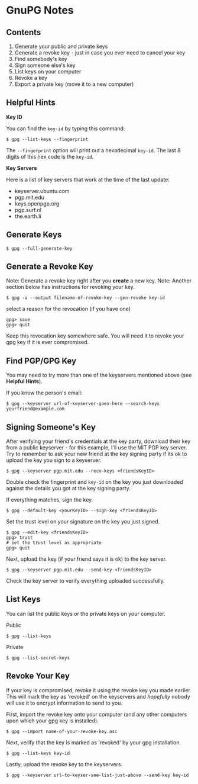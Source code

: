 # GnuPG Notes

## Contents

1. Generate your public and private keys
1. Generate a revoke key - just in case you ever need to cancel your key
1. Find somebody's key
1. Sign someone else's key
1. List keys on your computer
1. Revoke a key
1. Export a private key (move it to a new computer)

## Helpful Hints

**Key ID**

You can find the `key-id` by typing this command:

	$ gpg --list-keys --fingerprint

The `--fingerprint` option will print out a hexadecimal `key-id`. The last 8 digits of this hex code is the `key-id`.

**Key Servers**

Here is a list of key servers that work at the time of the last update:

* keyserver.ubuntu.com
* pgp.mit.edu
* keys.openpgp.org
* pgp.surf.nl
* the.earth.li

## Generate Keys

	$ gpg --full-generate-key

## Generate a Revoke Key

Note: Generate a revoke key right after you **create** a new key. 
Note: Another section below has instructions for revoking your key.

	$ gpg -a --output filename-of-revoke-key --gen-revoke key-id

select a reason for the revocation (if you have one)

	gpg> save
 	gpg> quit
	
Keep this revocation key somewhere safe. You will need it to revoke your gpg key if it is ever compromised.

## Find PGP/GPG Key

You may need to try more than one of the keyservers mentioned above (see **Helpful Hints**).

If you know the person's email:

	$ gpg --keyserver url-of-keyserver-goes-here --search-keys yourfriend@example.com

## Signing Someone's Key

After verifying your friend's credentials at the key party, download their key from a public keyserver - for this example, I'll use the MIT PGP key server. Try to remember to ask your new friend at the key signing party if its ok to upload the key you sign to a keyserver.

    $ gpg --keyserver pgp.mit.edu --recv-keys <friendsKeyID>
  
Double check the fingerprint and `key-id` on the key you just downloaded against the details you got at the key signing party.

If everything matches, sign the key.

    $ gpg --default-key <yourKeyID> --sign-key <friendsKeyID>
    
Set the trust level on your signature on the key you just signed.

    $ gpg --edit-key <friendsKeyID>
    gpg> trust
    # set the trust level as appropriate
    gpg> quit

Next, upload the key (if your friend says it is ok) to the key server.

    $ gpg --keyserver pgp.mit.edu --send-key <friendsKeyID>
  
Check the key server to verify everything uploaded successfully.

## List Keys

You can list the public keys or the private keys on your computer.

Public

	$ gpg --list-keys

Private

	$ gpg --list-secret-keys

## Revoke Your Key

If your key is compromised, revoke it using the revoke key you made earlier. This will mark the key as 'revoked' on the keyservers and _hopefully_ nobody will use it to encrypt information to send to you.

First, import the revoke key onto your computer (and any other computers upon which your gpg key is installed).

	$ gpg --import name-of-your-revoke-key.asc

Next, verify that the key is marked as 'revoked' by your gpg installation.

	$ gpg --list-keys key-id

Lastly, upload the revoke key to the keyservers. 

	$ gpg --keyserver url-to-keyser-see-list-just-above --send-key key-id
